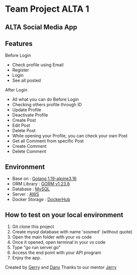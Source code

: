 # Team Project ALTA 1

## ALTA Social Media App

## Features

Before Login

- Check profile using Email
- Register
- Login
- See all posted

After Login

- All what you can do Before Login
- Checking others profile through ID
- Update Profile
- Deactivate Profile
- Create Post
- Edit Post
- Delete Post
- While opening your Profile, you can check your own Post
- Get all Comment from specific Post
- Create Comment
- Delete Comment

## Environment

- Base on : [Golang 1.19-alpine3.16](https://go.dev/)
- ORM Library : [GORM v1.23.8](https://gorm.io/gorm)
- Database : [MySQL](https://www.mysql.com/downloads/)
- Server : [AWS](https://aws.amazon.com)
- Docker Storage : [DockerHub](https://hub.docker.com)

## How to test on your local environment

1.  Git clone this project
2.  Create mysql database with name 'sosmed' (without quote)
3.  Open the main folder with your vs code
4.  Once it opened, open terminal in your vs code
5.  Type "go run server.go"
6.  Access the end point with your API program
7.  Enjoy the app.

Created by [Gerry](https://github.com/9tw) and [Dany](https://github.com/mdanys/)
Thanks to our mentor [Jerry](https://github.com/jackthepanda96)
